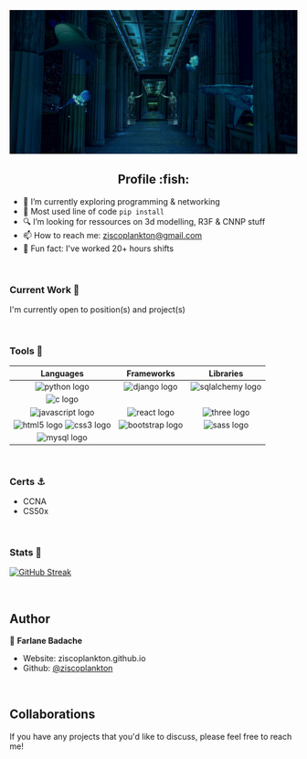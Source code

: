 ![alt](bannerplankton2.jpg)

<div align="center"> <h2> Profile :fish:</h3> </div>

- 🔦 I’m currently exploring programming & networking
- 🔌 Most used line of code `pip install`
- 🔍 I’m looking for ressources on 3d modelling, R3F & CNNP stuff
- 📫 How to reach me: ziscoplankton@gmail.com
- 🧲 Fun fact: I've worked 20+ hours shifts

<br>

### Current Work :fishing_pole_and_fish: 
  
I'm currently open to position(s) and project(s)

<br>

### Tools :trident:

<table>
  <thead>
    <th>Languages</th>
    <th>Frameworks</th>
    <th>Libraries</th>
   <thead>
   <tbody>
      <tr>
        <td align="center"><img    src="https://cdn.jsdelivr.net/gh/devicons/devicon/icons/python/python-original.svg" alt="python logo" width="40px" height="40px" />
        </td>
        <td align="center">
          <img src="https://cdn.jsdelivr.net/gh/devicons/devicon/icons/django/django-plain.svg"  alt="django logo" width="30px" height="30px" />
        </td>
        <td align="center">
        <img src="https://cdn.jsdelivr.net/gh/devicons/devicon/icons/sqlalchemy/sqlalchemy-original.svg" alt="sqlalchemy logo" width="40px" height="40px" />
        </td>
       </tr>
       <tr>
          <td align="center">
              <img src="https://cdn.jsdelivr.net/gh/devicons/devicon/icons/c/c-original.svg" alt="c logo" width="40px" height="40px"/>
          </td>
         <td></td>
         <td></td>
       </tr>
       <tr>
         <td align="center">
          <img src="https://cdn.jsdelivr.net/gh/devicons/devicon/icons/javascript/javascript-plain.svg" alt="javascript logo" width="40px" height="40px"/>
         </td>
         <td align="center">
            <img src="https://cdn.jsdelivr.net/gh/devicons/devicon/icons/react/react-original.svg" alt="react logo" width="40px" height="40px"/>
         </td>
         <td align="center">
            <img src="https://cdn.jsdelivr.net/gh/devicons/devicon/icons/threejs/threejs-original.svg" alt="three logo" width="40px" height="40px"//>
         </td>
       </tr>
       <tr>
          <td align="center">
          <img src="https://cdn.jsdelivr.net/gh/devicons/devicon/icons/html5/html5-plain-wordmark.svg" alt="html5 logo" width="40px" height="40px" />
          <img src="https://cdn.jsdelivr.net/gh/devicons/devicon/icons/css3/css3-plain-wordmark.svg" alt="css3 logo" width="40px" height="40px" />
          </td>
          <td align="center">
           <img src="https://cdn.jsdelivr.net/gh/devicons/devicon/icons/bootstrap/bootstrap-original.svg" alt="bootstrap logo" width="40px" height="40px" />
          </td>
          <td align="center">
          <img src="https://cdn.jsdelivr.net/gh/devicons/devicon/icons/sass/sass-original.svg" alt="sass logo" width="40px" height="40px" />
          </td>
       </tr>
       <tr>
        <td align="center">
        <img src="https://cdn.jsdelivr.net/gh/devicons/devicon/icons/mysql/mysql-plain.svg" alt="mysql logo" width="40px" height="40px" />
        </td>
       </tr>
   </tbody>
</table>

<br>

### Certs :anchor: 
- CCNA
- CS50x

<br>

### Stats :ocean: 

[![GitHub Streak](https://github-readme-streak-stats.herokuapp.com/?user=ziscoplankton&theme=dark&background=00000)](https://git.io/streak-stats)

<br>

## Author

👤 **Farlane Badache**

* Website: ziscoplankton.github.io
* Github: [@ziscoplankton](https://github.com/ziscoplankton)

<br>

## Collaborations

If you have any projects that you'd like to discuss, please feel free to reach me!
